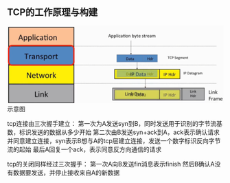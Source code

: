 ## TCP的工作原理与构建
![输入图片说明](/imgs/2025-07-15/kNpSmTWeCrWrEuvK.png)示意图

tcp连接由三次握手建立：
第一次为A发送syn到B，同时发送用于识别的字节流基数，标识发送的数据从多少开始
第二次由B发送syn+ack到A，ack表示确认请求并同意建立连接，syn表示B想与A的tcp层建立连接，发送一个数字标识反向字节流的起始
最后A回复一个ack，表示同意反方向通信的请求

tcp的关闭同样经过三次握手：
第一次A向B发送fin消息表示finish
然后B确认A没有数据要发送，并停止接收来自A的新数据
<!--stackedit_data:
eyJoaXN0b3J5IjpbLTE1MTEyODU3MDgsLTIwODg3NDY2MTJdfQ
==
-->